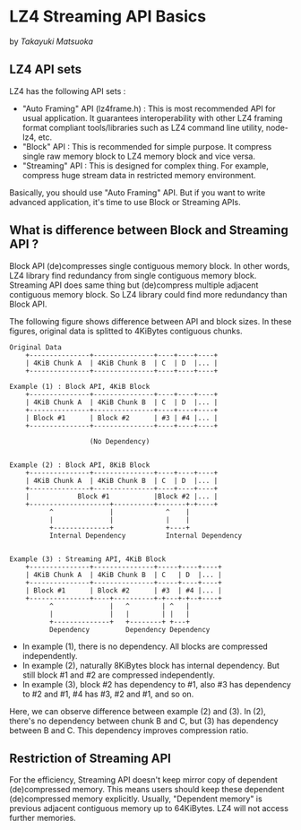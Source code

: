 # LZ4 Streaming API Basics
by *Takayuki Matsuoka*
## LZ4 API sets

LZ4 has the following API sets :

 - "Auto Framing" API (lz4frame.h) :
   This is most recommended API for usual application.
   It guarantees interoperability with other LZ4 framing format compliant tools/libraries
   such as LZ4 command line utility, node-lz4, etc.
 - "Block" API : This is recommended for simple purpose.
   It compress single raw memory block to LZ4 memory block and vice versa.
 - "Streaming" API : This is designed for complex thing.
   For example, compress huge stream data in restricted memory environment.

Basically, you should use "Auto Framing" API.
But if you want to write advanced application, it's time to use Block or Streaming APIs.


## What is difference between Block and Streaming API ?

Block API (de)compresses single contiguous memory block.
In other words, LZ4 library find redundancy from single contiguous memory block.
Streaming API does same thing but (de)compress multiple adjacent contiguous memory block.
So LZ4 library could find more redundancy than Block API.

The following figure shows difference between API and block sizes.
In these figures, original data is splitted to 4KiBytes contiguous chunks.

```
Original Data
    +---------------+---------------+----+----+----+
    | 4KiB Chunk A  | 4KiB Chunk B  | C  | D  |... |
    +---------------+---------------+----+----+----+

Example (1) : Block API, 4KiB Block
    +---------------+---------------+----+----+----+
    | 4KiB Chunk A  | 4KiB Chunk B  | C  | D  |... |
    +---------------+---------------+----+----+----+
    | Block #1      | Block #2      | #3 | #4 |... |
    +---------------+---------------+----+----+----+
    
                    (No Dependency)


Example (2) : Block API, 8KiB Block
    +---------------+---------------+----+----+----+
    | 4KiB Chunk A  | 4KiB Chunk B  | C  | D  |... |
    +---------------+---------------+----+----+----+
    |            Block #1           |Block #2 |... |
    +--------------------+----------+-------+-+----+
          ^              |             ^    |
          |              |             |    |
          +--------------+             +----+
          Internal Dependency          Internal Dependency


Example (3) : Streaming API, 4KiB Block
    +---------------+---------------+-----+----+----+
    | 4KiB Chunk A  | 4KiB Chunk B  | C   | D  |... |
    +---------------+---------------+-----+----+----+
    | Block #1      | Block #2      | #3  | #4 |... |
    +---------------+----+----------+-+---+-+--+----+
          ^              |   ^        | ^   |
          |              |   |        | |   |
          +--------------+   +--------+ +---+
          Dependency         Dependency Dependency
```

 - In example (1), there is no dependency.
   All blocks are compressed independently.
 - In example (2), naturally 8KiBytes block has internal dependency.
   But still block #1 and #2 are compressed independently.
 - In example (3), block #2 has dependency to #1,
   also #3 has dependency to #2 and #1, #4 has #3, #2 and #1, and so on.

Here, we can observe difference between example (2) and (3).
In (2), there's no dependency between chunk B and C, but (3) has dependency between B and C.
This dependency improves compression ratio.


## Restriction of Streaming API

For the efficiency, Streaming API doesn't keep mirror copy of dependent (de)compressed memory.
This means users should keep these dependent (de)compressed memory explicitly.
Usually, "Dependent memory" is previous adjacent contiguous memory up to 64KiBytes.
LZ4 will not access further memories.
